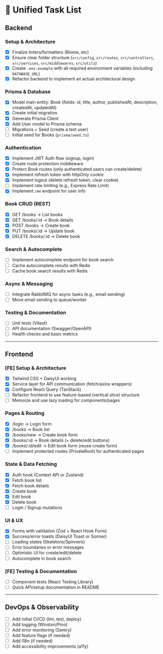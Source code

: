 # 📝 Unified Task List

## Backend

### Setup & Architecture

- [x] Finalize linters/formatters (Biome, etc)
- [x] Ensure clear folder structure (`src/config`, `src/routes`, `src/controllers`, `src/services`, `src/middlewares`, `src/utils`)
- [x] Create `.env.example` with all required environment variables (including `DATABASE_URL`)
- [x] Refactor backend to implement an actual architectural design

### Prisma & Database

- [x] Model main entity: Book (fields: id, title, author, publishedAt, description, createdAt, updatedAt)
- [x] Create initial migration
- [x] Generate Prisma Client
- [x] Add User model to Prisma schema
- [ ] Migrations + Seed (create a test user)
- [ ] Initial seed for Books (`prisma/seed.ts`)

### Authentication

- [x] Implement JWT Auth flow (signup, login)
- [x] Create route protection middleware
- [x] Protect Book routes (only authenticated users can create/delete)
- [x] Implement refresh token with httpOnly cookie
- [x] Implement logout (delete refresh token, clear cookie)
- [ ] Implement rate limiting (e.g., Express Rate Limit)
- [x] Implement `/me` endpoint for user info

### Book CRUD (REST)

- [x] GET /books → List books
- [x] GET /books/:id → Book details
- [x] POST /books → Create book
- [x] PUT /books/:id → Update book
- [x] DELETE /books/:id → Delete book

### Search & Autocomplete

- [ ] Implement autocomplete endpoint for book search
- [ ] Cache autocomplete results with Redis
- [ ] Cache book search results with Redis

### Async & Messaging

- [ ] Integrate RabbitMQ for async tasks (e.g., email sending)
- [ ] Move email sending to queue/worker

### Testing & Documentation

- [ ] Unit tests (Vitest)
- [ ] API documentation (Swagger/OpenAPI)
- [ ] Health checks and basic metrics

---

## Frontend

### [FE] Setup & Architecture

- [x] Tailwind CSS + DaisyUI working
- [x] Service layer for API communication (fetch/axios wrappers)
- [x] Configure React Query (TanStack)
- [ ] Refactor frontend to use feature-based (vertical slice) structure
- [ ] Memoize and use lazy loading for components/pages

### Pages & Routing

- [x] /login → Login form
- [x] /books → Book list
- [x] /books/new → Create book form
- [x] /books/:id → Book details (+ delete/edit buttons)
- [x] /books/:id/edit → Edit book form (reuse create form)
- [ ] Implement protected routes (PrivateRoot) for authenticated pages

### State & Data Fetching

- [x] Auth hook (Context API or Zustand)
- [x] Fetch book list
- [x] Fetch book details
- [x] Create book
- [x] Edit book
- [x] Delete book
- [ ] Login / Signup mutations

### UI & UX

- [x] Forms with validation (Zod + React Hook Form)
- [x] Success/error toasts (DaisyUI Toast or Sonner)
- [ ] Loading states (Skeletons/Spinners)
- [ ] Error boundaries or error messages
- [ ] Optimistic UI for create/edit/delete
- [ ] Autocomplete in book search

### [FE] Testing & Documentation

- [ ] Component tests (React Testing Library)
- [ ] Quick API/setup documentation in README

---

## DevOps & Observability

- [ ] Add initial CI/CD (lint, test, deploy)
- [ ] Add logging (Winston/Pino)
- [ ] Add error monitoring (Sentry)
- [ ] Add feature flags (if needed)
- [ ] Add i18n (if needed)
- [ ] Add accessibility improvements (a11y)
